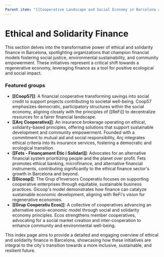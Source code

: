 ```yaml
---
Parent item: "[[Cooperative Landscape and Social Economy in Barcelona and Catalonia]]"
---
```

# Ethical and Solidarity Finance

This section delves into the transformative power of ethical and solidarity finance in Barcelona, spotlighting organizations that champion financial models fostering social justice, environmental sustainability, and community empowerment. These initiatives represent a critical shift towards a regenerative economy, leveraging finance as a tool for positive ecological and social impact.

### Featured groups

- **[[Coop57]]**: A financial cooperative transforming savings into social credit to support projects contributing to societal well-being. Coop57 emphasizes democratic, participatory structures within the social economy, aligning closely with the principles of [[ReFi]] to decentralize resources for a fairer financial landscape.
- **[[Arç Cooperativa]]**: An insurance brokerage operating on ethical, solidarity-based principles, offering solutions that support sustainable development and community empowerment. Founded with a commitment to mutual aid and social responsibility, Arç integrates ethical criteria into its insurance services, fostering a democratic and ecological transition.
- **[[Fets - Finançament Ètic i Solidari]]**: Advocates for an alternative financial system prioritizing people and the planet over profit. Fets promotes ethical banking, microfinance, and alternative financial instruments, contributing significantly to the ethical finance sector's growth in Barcelona and beyond.
- **[[Gicoop]]**: The Grup d’Inversors Cooperatiu focuses on supporting cooperative enterprises through equitable, sustainable business practices. Gicoop's model demonstrates how finance can catalyze sustainable economic development, aligning with ReFi's vision for regenerative economies.
- **[[Grup Cooperatiu Ecos]]**: A collective of cooperatives advancing an alternative socio-economic model through social and solidarity economy principles. Ecos strengthens member cooperatives, advocating for a social market creation and inter-cooperation to enhance community and environmental well-being.

This index page aims to provide a detailed and engaging overview of ethical and solidarity finance in Barcelona, showcasing how these initiatives are integral to the city's transition towards a more inclusive, sustainable, and resilient future.